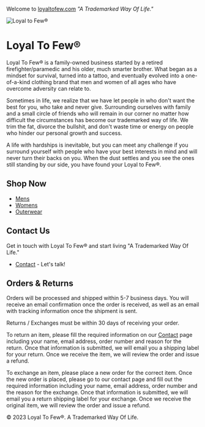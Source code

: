 Welcome to [loyaltofew.com](https://loyaltofew.com/) *"A Trademarked Way Of Life."*

![Loyal to Few®](https://www.loyaltofew.com/_next/image?url=%2F_next%2Fstatic%2Fmedia%2Fabout-page.a10025d7.jpg&w=3840&q=75)

# Loyal To Few®

Loyal To Few® is a family-owned business started by a retired firefighter/paramedic and his older, much smarter brother. What began as a mindset for survival, turned into a tattoo, and eventually evolved into a one-of-a-kind clothing brand that men and women of all ages who have overcome adversity can relate to.

Sometimes in life, we realize that we have let people in who don't want the best for you, who take and never give. Surrounding ourselves with family and a small circle of friends who will remain in our corner no matter how difficult the circumstances has become our trademarked way of life. We trim the fat, divorce the bullshit, and don't waste time or energy on people who hinder our personal growth and success.

A life with hardships is inevitable, but you can meet any challenge if you surround yourself with people who have your best interests in mind and will never turn their backs on you. When the dust settles and you see the ones still standing by our side, you have found your Loyal to Few®.

## Shop Now 

- [Mens](https://www.loyaltofew.com/store/mens)
- [Womens](https://www.loyaltofew.com/store/womens)
- [Outerwear](https://www.loyaltofew.com/store/outerware)

## Contact Us

Get in touch with Loyal To Few® and start living "A Trademarked Way Of Life."

- [Contact](https://www.loyaltofew.com/contact) - Let's talk!

## Orders & Returns

Orders will be processed and shipped within 5-7 business days. You will receive an email confirmation once the order is received, as well as an email with tracking information once the shipment is sent.

Returns / Exchanges must be within 30 days of receiving your order.

To return an item, please fill the required information on our [Contact](https://www.loyaltofew.com/contact) page including your name, email address, order number and reason for the return. Once that information is submitted, we will email you a shipping label for your return. Once we receive the item, we will review the order and issue a refund.

To exchange an item, please place a new order for the correct item. Once the new order is placed, please go to our contact page and fill out the required information including your name, email address, order number and the reason for the exchange. Once that information is submitted, we will email you a return shipping label for your exchange. Once we receive the original item, we will review the order and issue a refund.

© 2023 Loyal To Few®. A Trademarked Way Of Life.

